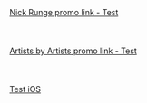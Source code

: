 <br><br>
[Nick Runge promo link - Test](https://s.mgtc.dev/ahp/open?gallery_id=nick_runge_1&v1=nickr11111111111&v2=nickr22222222222&nickr33333333333)
<br><br>
<br><br>
[Artists by Artists promo link - Test](https://s.mgtc.dev/ahp/open?gallery_id=artists_by_artists_1&v1=artist1&v2=artist2&artist3)
<br><br>
<br><br>
[Test iOS](https://s.mgtc.dev/ahp)
<br><br>
